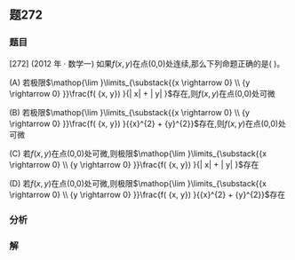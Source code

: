 ## 题272
### 题目
[272] (2012 年 · 数学一) 如果$f( {x, y})$在点(0,0)处连续,那么下列命题正确的是(   )。

(A) 若极限$\mathop{\lim }\limits_{\substack{{x \rightarrow  0} \\  {y \rightarrow  0} }}\frac{f( {x, y}) }{| x|  + | y| }$存在,则$f( {x, y})$在点(0,0)处可微

(B) 若极限$\mathop{\lim }\limits_{\substack{{x \rightarrow  0} \\  {y \rightarrow  0} }}\frac{f( {x, y}) }{{x}^{2} + {y}^{2}}$存在,则$f( {x, y})$在点(0,0)处可微

(C) 若$f( {x, y})$在点(0,0)处可微,则极限$\mathop{\lim }\limits_{\substack{{x \rightarrow  0} \\  {y \rightarrow  0} }}\frac{f( {x, y}) }{| x|  + | y| }$存在

(D) 若$f( {x, y})$在点(0,0)处可微,则极限$\mathop{\lim }\limits_{\substack{{x \rightarrow  0} \\  {y \rightarrow  0} }}\frac{f( {x, y}) }{{x}^{2} + {y}^{2}}$存在
### 分析

### 解